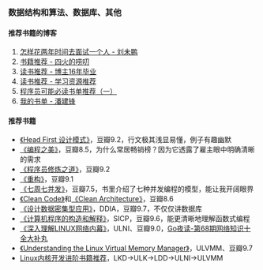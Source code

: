 ### 数据结构和算法、数据库、其他

#### 推荐书籍的博客
1. [怎样花两年时间去面试一个人 - 刘未鹏](http://mindhacks.cn/2011/11/04/how-to-interview-a-person-for-two-years/)
1. [书籍推荐 - 四火的唠叨](https://www.raychase.net/resources)
1. [读书推荐 - 博主16年毕业](https://zhenbianshu.github.io/book_list.html)
1. [读书推荐 - 学习资源推荐](https://hanfeng.ink/books/)
1. [程序员可能必读书单推荐（一）](https://draveness.me/books-1/)
1. [我的书单 - 潘建锋](https://strikefreedom.top/archives/reading-list)

#### 推荐书籍
* [《Head First 设计模式》](https://book.douban.com/subject/2243615/)，豆瓣9.2，行文极其浅显易懂，例子有趣幽默
* [《编程之美》](https://book.douban.com/subject/30351275/)，豆瓣8.5，为什么常居畅销榜？因为它透露了雇主眼中明确清晰的需求
* [《程序员修炼之道》](https://book.douban.com/subject/35006892/)，豆瓣9.2
* [《重构》](https://book.douban.com/subject/4262627/)，豆瓣9.1
* [《七周七并发》](https://book.douban.com/subject/26337939/)，豆瓣7.5，书里介绍了七种并发编程的模型，能让我开阔眼界
* [《Clean Code》](https://book.douban.com/subject/4199741/)和[《Clean Architecture》](https://book.douban.com/subject/30333919/)，豆瓣8.6
* [《设计数据密集型应用》](https://book.douban.com/subject/30329536/)，DDIA，豆瓣9.7，不仅仅讲数据库
* [《计算机程序的构造和解释》](https://book.douban.com/subject/34464721/)，SICP，豆瓣9.6，能更清晰地理解函数式编程
* [《深入理解LINUX网络内幕》](https://book.douban.com/subject/1834459/)，ULNI、豆瓣9.0，[Go夜读-第68期网络知识十全大补丸](https://github.com/talkgo/night/issues/506)
* [《Understanding the Linux Virtual Memory Manager》](https://book.douban.com/subject/1610233/)，ULVMM、豆瓣9.7
* [Linux内核开发进阶书籍推荐](https://www.cnblogs.com/pugang/p/9728983.html)，LKD->ULK->LDD->ULNI->ULVMM
